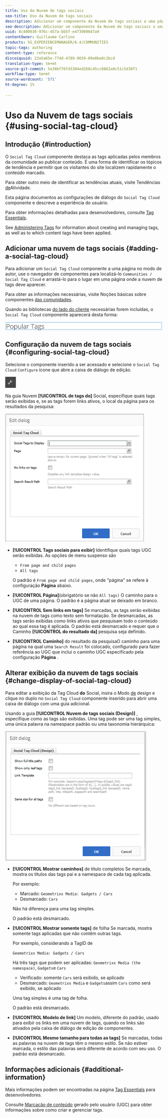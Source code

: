 ```yaml
---
title: Uso da Nuvem de tags sociais
seo-title: Uso da Nuvem de tags sociais
description: Adicionar um componente da Nuvem de tags sociais a uma página
seo-description: Adicionar um componente da Nuvem de tags sociais a uma página
uuid: 8c400030-976c-457a-bb5f-e473909647a9
contentOwner: Guillaume Carlino
products: SG_EXPERIENCEMANAGER/6.4/COMMUNITIES
topic-tags: authoring
content-type: reference
discoiquuid: 23a5a65e-774d-4789-9659-09e8be0c2bcd
translation-type: tm+mt
source-git-commit: 5e30bf76fd3304ed268c45cc8862a9c51c5d30f1
workflow-type: tm+mt
source-wordcount: '571'
ht-degree: 1%

---
```



# Uso da Nuvem de tags sociais {#using-social-tag-cloud}

## Introdução {#introduction}

O `Social Tag Cloud` componente destaca as tags aplicadas pelos membros da comunidade ao publicar conteúdo. É uma forma de identificar os tópicos de tendência e permitir que os visitantes do site localizem rapidamente o conteúdo marcado.

Para obter outro meio de identificar as tendências atuais, visite Tendências [de](trends.md)Atividade.

Esta página documentos as configurações de diálogo do `Social Tag Cloud` componente e descreve a experiência do usuário.

Para obter informações detalhadas para desenvolvedores, consulte [Tag Essentials](tag.md).

See [Administering Tags](../../help/sites-administering/tags.md) for information about creating and managing tags, as well as to which content tags have been applied.

## Adicionar uma nuvem de tags sociais {#adding-a-social-tag-cloud}

Para adicionar um `Social Tag Cloud` componente a uma página no modo de autor, use o navegador de componentes para localizá-lo `Communities / Social Tag Cloud` e arrastá-lo para o lugar em uma página onde a nuvem de tags deve aparecer.

Para obter as informações necessárias, visite Noções básicas sobre componentes [das comunidades](basics.md).

Quando as bibliotecas [do lado do cliente](tag.md#essentials-for-client-side) necessárias forem incluídas, o `Social Tag Cloud` componente aparecerá desta forma:

![chlimage_1-303](assets/chlimage_1-303.png)

## Configuração da nuvem de tags sociais {#configuring-social-tag-cloud}

Selecione o componente inserido a ser acessado e selecione o `Social Tag Cloud` `Configure` ícone que abre a caixa de diálogo de edição.

![chlimage_1-304](assets/chlimage_1-304.png)

Na guia Nuvem **[!UICONTROL de tags do]** Social, especifique quais tags serão exibidas e, se as tags forem links ativos, o local da página para os resultados da pesquisa:

![chlimage_1-305](assets/chlimage_1-305.png)

* **[!UICONTROL Tags sociais para exibir]** Identifique quais tags UGC serão exibidas. As opções de menu suspenso são

   * `From page and child pages`
   * `All tags`

   O padrão é `From page and child pages`, onde &quot;página&quot; se refere à configuração **Página** abaixo.

* **[!UICONTROL Página]**(obrigatório se não 
`All tags)` O caminho para o UGC de uma página. O padrão é a página atual se deixado em branco.

* **[!UICONTROL Sem links em tags]** Se marcadas, as tags serão exibidas na nuvem de tags como texto sem formatação. Se desmarcadas, as tags serão exibidas como links ativos que pesquisam todo o conteúdo ao qual essa tag é aplicada. O padrão está desmarcado e requer que o Caminho **[!UICONTROL do resultado da]** pesquisa seja definido.

* **[!UICONTROL Caminho]** do resultado da pesquisaO caminho para uma página na qual uma 
`Search Result` foi colocado, configurado para fazer referência ao UGC que inclui o caminho UGC especificado pela configuração **Página** .

## Alterar exibição da nuvem de tags sociais {#change-display-of-social-tag-cloud}

Para editar a exibição da Tag Cloud **do** Social, insira o Modo [de](../../help/sites-authoring/default-components-designmode.md) design e clique no duplo no `Social Tag Cloud` componente inserido para abrir uma caixa de diálogo com uma guia adicional.

Usando a guia **[!UICONTROL Nuvem de tags sociais (Design)]** , especifique como as tags são exibidas. Uma tag pode ser uma tag simples, uma única palavra na namespace padrão ou uma taxonomia hierárquica:

![chlimage_1-306](assets/chlimage_1-306.png)

* **[!UICONTROL Mostrar caminhos]** de título completos Se marcada, mostra os títulos das tags pai e a namespace de cada tag aplicada.

   Por exemplo:

   * Marcado: `Geometrixx Media: Gadgets / Cars`
   * Desmarcado: `Cars`

   Não há diferença para uma tag simples.

   O padrão está desmarcado.

* **[!UICONTROL Mostrar somente tags]** de folha Se marcada, mostra somente tags aplicadas que não contêm outras tags.

   Por exemplo, considerando a TagID de

   `Geometrixx Media: Gadgets / Cars`

   Há três tags que podem ser aplicadas: `Geometrixx Media (the namespace)`, `Gadgets`e `Cars`

   * Verificado: somente `Cars` será exibido, se aplicado
   * Desmarcado: `Geometrixx Media` e `Gadgets`assim `Cars` como será exibido, se aplicado

   Uma tag simples é uma tag de folha.

   O padrão está desmarcado.

* **[!UICONTROL Modelo de link]** Um modelo, diferente do padrão, usado para exibir os links em uma nuvem de tags, quando os links são ativados pela caixa de diálogo de edição de componentes.

* **[!UICONTROL Mesmo tamanho para todas as tags]** Se marcadas, todas as palavras na nuvem de tags têm o mesmo estilo. Se não estiver marcada, o estilo das palavras será diferente de acordo com seu uso. O padrão está desmarcado.

## Informações adicionais {#additional-information}

Mais informações podem ser encontradas na página [Tag Essentials](tag.md) para desenvolvedores.

Consulte [Marcação de conteúdo](tag-ugc.md) gerado pelo usuário (UGC) para obter informações sobre como criar e gerenciar tags.
